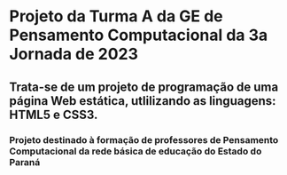 # Projeto da Turma A da GE de Pensamento Computacional da 3a Jornada de 2023

## Trata-se de um projeto de programação de uma página Web estática, utlilizando as linguagens: HTML5 e CSS3.

### Projeto destinado à formação de professores de Pensamento Computacional da rede básica de educação do Estado do Paraná
